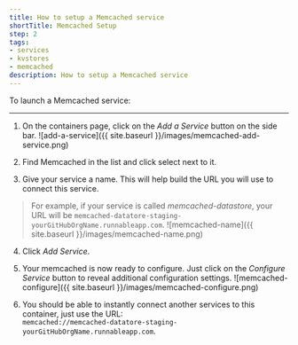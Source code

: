 ```yaml
---
title: How to setup a Memcached service
shortTitle: Memcached Setup
step: 2
tags:
- services
- kvstores
- memcached
description: How to setup a Memcached service
---
```


To launch a Memcached service:

---

1. On the containers page, click on the *Add a Service* button on the side bar.
  ![add-a-service]({{ site.baseurl }}/images/memcached-add-service.png)

2. Find Memcached in the list and click select next to it.

3. Give your service a name. This will help build the URL you will use to connect this service.
  > For example, if your service is called *memcached-datastore*, your URL will be `memcached-datatore-staging-yourGitHubOrgName.runnableapp.com`.
  ![memcached-name]({{ site.baseurl }}/images/memcached-name.png)

4. Click *Add Service*.

5. Your memcached is now ready to configure. Just click on the *Configure Service* button to reveal additional configuration settings.
  ![memcached-configure]({{ site.baseurl }}/images/memcached-configure.png)

6. You should be able to instantly connect another services to this container, just use the URL:  
	`memcached://memcached-datatore-staging-yourGitHubOrgName.runnableapp.com`.
